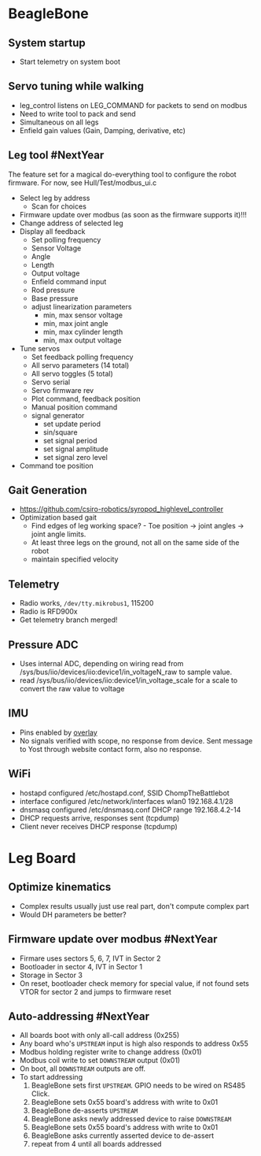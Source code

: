 # BeagleBone

## System startup

  * Start telemetry on system boot

## Servo tuning while walking

  * leg_control listens on LEG_COMMAND for packets to send on modbus
  * Need to write tool to pack and send
  * Simultaneous on all legs
  * Enfield gain values (Gain, Damping, derivative, etc)

## Leg tool **#NextYear**

The feature set for a magical do-everything tool to configure the robot
firmware. For now, see Hull/Test/modbus_ui.c

  * Select leg by address
    * Scan for choices
  * Firmware update over modbus (as soon as the firmware supports it)!!!
  * Change address of selected leg
  * Display all feedback
    * Set polling frequency
    * Sensor Voltage
    * Angle
    * Length
    * Output voltage
    * Enfield command input
    * Rod pressure
    * Base pressure
    * adjust linearization parameters
      * min, max sensor voltage
      * min, max joint angle
      * min, max cylinder length
      * min, max output voltage
  * Tune servos
    * Set feedback polling frequency
    * All servo parameters (14 total)
    * All servo toggles (5 total)
    * Servo serial
    * Servo firmware rev
    * Plot command, feedback position
    * Manual position command
    * signal generator
      * set update period
      * sin/square
      * set signal period
      * set signal amplitude
      * set signal zero level
  * Command toe position

## Gait Generation
  * https://github.com/csiro-robotics/syropod_highlevel_controller
  * Optimization based gait
    * Find edges of leg working space? - Toe position -> joint angles -> joint
      angle limits.
    * At least three legs on the ground, not all on the same side of the robot
    * maintain specified velocity

## Telemetry
  * Radio works, `/dev/tty.mikrobus1`, 115200
  * Radio is RFD900x
  * Get telemetry branch merged!

## Pressure ADC
  * Uses internal ADC, depending on wiring read from
    /sys/bus/iio/devices/iio:device1/in_voltageN_raw
    to sample value.
  * read
    /sys/bus/iio/devices/iio:device1/in_voltage_scale
    for a scale to convert the raw value to voltage

## IMU
  * Pins enabled by [overlay](https://github.com/contradict/BeagleBoard-DeviceTrees/blob/v4.19.x-ti/src/arm/BBAI-SPI3-ADC-IMU.dts)
  * No signals verified with scope, no response from device. Sent message to
    Yost through website contact form, also no response.

## WiFi
  * hostapd configured /etc/hostapd.conf, SSID ChompTheBattlebot
  * interface configured /etc/network/interfaces wlan0 192.168.4.1/28
  * dnsmasq configured /etc/dnsmasq.conf DHCP range 192.168.4.2-14
  * DHCP requests arrive, responses sent (tcpdump)
  * Client never receives DHCP response (tcpdump)

# Leg Board

## Optimize kinematics
  * Complex results usually just use real part, don't compute complex part
  * Would DH parameters be better?

## Firmware update over modbus **#NextYear**

  * Firmare uses sectors 5, 6, 7, IVT in Sector 2
  * Bootloader in sector 4, IVT in Sector 1
  * Storage in Sector 3
  * On reset, bootloader check memory for special value, if not found sets
    VTOR for sector 2 and jumps to firmware reset

## Auto-addressing **#NextYear**
  * All boards boot with only all-call address (0x255)
  * Any board who's `UPSTREAM` input is high also responds to address 0x55
  * Modbus holding register write to change address (0x01)
  * Modbus coil write to set `DOWNSTREAM` output (0x01)
  * On boot, all `DOWNSTREAM` outputs are off.
  * To start addressing
      1. BeagleBone sets first `UPSTREAM`. GPIO needs to be wired on RS485
         Click.
      2. BeagleBone sets 0x55 board's address with write to 0x01
      3. BeagleBone de-asserts `UPSTREAM`
      4. BeagleBone asks newly addressed device to raise `DOWNSTREAM`
      5. BeagleBone sets 0x55 board's address with write to 0x01
      6. BeagleBone asks currently asserted device to de-assert
      7. repeat from 4 until all boards addressed
